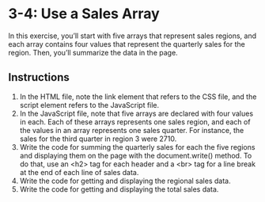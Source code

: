 # 3-4: Use a Sales Array
In this exercise, you’ll start with five arrays that represent sales regions, and each array contains four values that represent the quarterly sales for the region. Then, you’ll summarize the data in the page.
## Instructions
1. In the HTML file, note the link element that refers to the CSS file, and the script element refers to the JavaScript file.
2. In the JavaScript file, note that five arrays are declared with four values in each. Each of these arrays represents one sales region, and each of the values in an array represents one sales quarter. For instance, the sales for the third quarter in region 3 were 2710.
3. Write the code for summing the quarterly sales for each the five regions and displaying them on the page with the document.write() method. To do that, use an \<h2> tag for each header and a \<br> tag for a line break at the end of each line of sales data.
4. Write the code for getting and displaying the regional sales data.
5. Write the code for getting and displaying the total sales data.